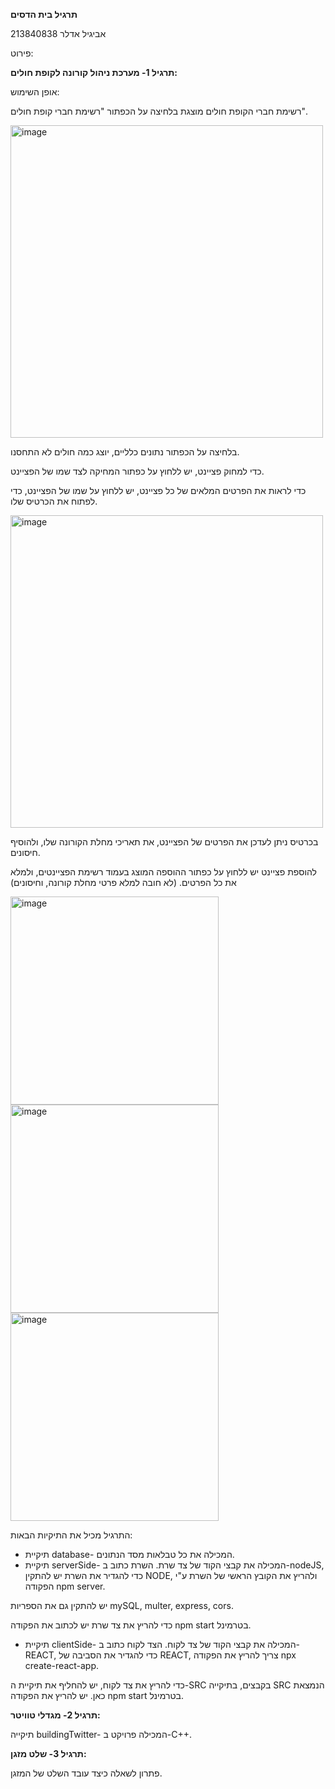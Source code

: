 **תרגיל בית הדסים**

אביגיל אדלר 213840838

פירוט:

**תרגיל 1- מערכת ניהול קורונה לקופת חולים:**

אופן השימוש:

רשימת חברי הקופת חולים מוצגת בלחיצה על הכפתור "רשימת חברי קופת חולים".

   <img width="500" alt="image" src="https://github.com/a0548507128/Haddasim/assets/89648533/f29c8010-4708-481b-aabd-5f9fb9b4fec9">

בלחיצה על הכפתור נתונים כלליים, יוצג כמה חולים לא התחסנו.

כדי למחוק פציינט, יש ללחוץ על כפתור המחיקה לצד שמו של הפציינט.

כדי לראות את הפרטים המלאים של כל פציינט, יש ללחוץ על שמו של הפציינט, כדי לפתוח את הכרטיס שלו. 

<img width="500" alt="image" src="https://github.com/a0548507128/Haddasim/assets/89648533/766a4a41-f7b7-41da-a1e8-6af5714dcd4a">

בכרטיס ניתן לעדכן את הפרטים של הפציינט, את תאריכי מחלת הקורונה שלו, ולהוסיף חיסונים.

להוספת פציינט יש ללחוץ על כפתור ההוספה המוצג בעמוד רשימת הפציינטים, ולמלא את כל הפרטים. (לא חובה למלא פרטי מחלת קורונה, וחיסונים)

<img width="333" alt="image" src="https://github.com/a0548507128/Haddasim/assets/89648533/be240369-ea11-4362-959d-eae26a979e3e">

<img width="333" alt="image" src="https://github.com/a0548507128/Haddasim/assets/89648533/8261e4d8-d53a-4eac-ae33-8b5fcf140107">

<img width="333" alt="image" src="https://github.com/a0548507128/Haddasim/assets/89648533/eaa2cdd1-844e-4e2f-9de0-09d836a10647">

 התרגיל מכיל את התיקיות הבאות:

* תיקיית database- המכילה את כל טבלאות מסד הנתונים.
* תיקיית serverSide- המכילה את קבצי הקוד של צד שרת. השרת כתוב ב-nodeJS, כדי להגדיר את השרת יש להתקין NODE, ולהריץ את הקובץ הראשי של השרת ע"י הפקודה npm server.

 יש להתקין גם את הספריות mySQL, multer, express, cors.

 כדי להריץ את צד שרת יש לכתוב את הפקודה npm start בטרמינל.

* תיקיית clientSide- המכילה את קבצי הקוד של צד לקוח. הצד לקוח כתוב ב-REACT, כדי להגדיר את הסביבה של REACT, צריך להריץ את הפקודה npx create-react-app.

כדי להריץ את צד לקוח, יש להחליף את תיקיית ה-SRC בקבצים, בתיקייה SRC הנמצאת כאן. יש להריץ את הפקודה npm start בטרמינל.

**תרגיל 2- מגדלי טוויטר:**

תיקייה buildingTwitter- המכילה פרויקט ב-C++.

**תרגיל 3- שלט מזגן:**

פתרון לשאלה כיצד עובד השלט של המזגן.


